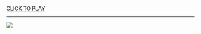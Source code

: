 
<a href="https://premium76.site?title=the_game_of_the_snake&ref=12M">CLICK TO PLAY</a></h3>
<hr>

<a href="https://premium76.site?title=the_game_of_the_snake&ref=12M"><img src="https://clearcache.store/games.png"></a>


